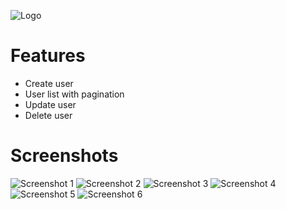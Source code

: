 ![Logo](/assets/banner.png?raw=true)

# Features
 - Create user
 - User list with pagination
 - Update user
 - Delete user

# Screenshots
![Screenshot 1](/assets/ScreenShot1.png?raw=true)
![Screenshot 2](/assets/ScreenShot2.png?raw=true)
![Screenshot 3](/assets/ScreenShot3.png?raw=true)
![Screenshot 4](/assets/ScreenShot4.png?raw=true)
![Screenshot 5](/assets/ScreenShot5.png?raw=true)
![Screenshot 6](/assets/ScreenShot6.png?raw=true)